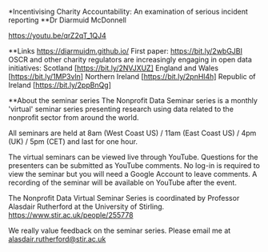 
*Incentivising Charity Accountability: An examination of serious incident reporting 
**Dr Diarmuid McDonnell

https://youtu.be/qrZ2qT_1QJ4

**Links
https://diarmuidm.github.io/
First paper: https://bit.ly/2wbGJBI
OSCR and other charity regulators are increasingly engaging in open data initiatives:
Scotland [https://bit.ly/2NVJXUZ]
England and Wales [https://bit.ly/1MP3vln]
Northern Ireland [https://bit.ly/2pnHl4h]
Republic of Ireland [https://bit.ly/2ppBnQg]

**About the seminar series
The Nonprofit Data Seminar series is a monthly 'virtual' seminar series presenting research using data related to the nonprofit sector from around the world.

All seminars are held at 8am (West Coast US) / 11am (East Coast US) / 4pm (UK) / 5pm (CET) and last for one hour.

The virtual seminars can be viewed live through YouTube. Questions for the presenters can be submitted as YouTube comments. No log-in is required to view the seminar but you will need a Google Account to leave comments. A recording of the seminar will be available on YouTube after the event.

The Nonprofit Data Virtual Seminar Series is coordinated by Professor Alasdair Rutherford at the University of Stirling.
https://www.stir.ac.uk/people/255778

We really value feedback on the seminar series.  Please email me at alasdair.rutherford@stir.ac.uk
